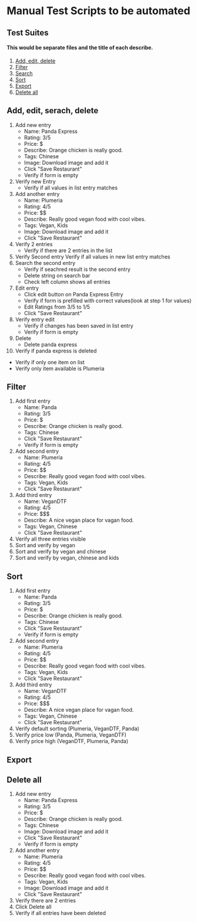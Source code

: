 # Manual Test Scripts to be automated
## Test Suites
#### This would be separate files and the title of each describe.
1. [Add, edit, delete](#add-edit-delete)
2. [Filter](#filter)
3. [Search](#search)
4. [Sort](#sort)
5. [Export](#export)
6. [Delete all](#delete-all)

## Add, edit, serach, delete
1. Add new entry
   - Name: Panda Express
   - Rating: 3/5
   - Price: $
   - Describe: Orange chicken is really good.
   - Tags: Chinese
   - Image: Download image and add it
   - Click "Save Restaurant"
   - Verify if form is empty
2. Verify new Entry
   - Verify if all values in list entry matches
3. Add another entry
   - Name: Plumeria
   - Rating: 4/5
   - Price: $$
   - Describe: Really good vegan food with cool vibes.
   - Tags: Vegan, Kids
   - Image: Download image and add it
   - Click "Save Restaurant"
4. Verify 2 entries
   - Verify if there are 2 entries in the list
5. Verify Second entry
   Verify if all values in new list entry matches
7. Search the second entry
   - Verify if seachred result is the second entry
   - Delete string on search bar
   - Check left column shows all entries
6. Edit entry
   - Click edit button on Panda Express Entry
   - Verify if form is prefilled with correct values(look at step 1 for values)
   - Edit Ratings from 3/5 to 1/5
   - Click "Save Restaurant"
7. Verify entry edit
   - Verify if changes has been saved in list entry
   - Verify if form is empty
8. Delete
   - Delete panda express
9.  Verify if panda express is deleted
   - Verify if only one item on list
   - Verify only item available is Plumeria

## Filter
1. Add first entry
   - Name: Panda
   - Rating: 3/5
   - Price: $
   - Describe: Orange chicken is really good.
   - Tags: Chinese
   - Click "Save Restaurant"
   - Verify if form is empty
2. Add second entry
   - Name: Plumeria
   - Rating: 4/5
   - Price: $$
   - Describe: Really good vegan food with cool vibes.
   - Tags: Vegan, Kids
   - Click "Save Restaurant"
3. Add third entry
   - Name: VeganDTF
   - Rating: 4/5
   - Price: $$$
   - Describe: A nice vegan place for vagan food.
   - Tags: Vegan, Chinese
   - Click "Save Restaurant"
4. Verify all three entries visible
5. Sort and verify by vegan
6. Sort and verify by vegan and chinese
7. Sort and verify by vegan, chinese and kids

## Sort
1. Add first entry
   - Name: Panda
   - Rating: 3/5
   - Price: $
   - Describe: Orange chicken is really good.
   - Tags: Chinese
   - Click "Save Restaurant"
   - Verify if form is empty
2. Add second entry
   - Name: Plumeria
   - Rating: 4/5
   - Price: $$
   - Describe: Really good vegan food with cool vibes.
   - Tags: Vegan, Kids
   - Click "Save Restaurant"
3. Add third entry
   - Name: VeganDTF
   - Rating: 4/5
   - Price: $$$
   - Describe: A nice vegan place for vagan food.
   - Tags: Vegan, Chinese
   - Click "Save Restaurant"
4. Verify default sorting (Plumeria, VeganDTF, Panda)
5. Verify price low (Panda, Plumeria, VeganDTF)
6. Verify price high (VeganDTF, Plumeria, Panda)

## Export
## Delete all
1. Add new entry
   - Name: Panda Express
   - Rating: 3/5
   - Price: $
   - Describe: Orange chicken is really good.
   - Tags: Chinese
   - Image: Download image and add it
   - Click "Save Restaurant"
   - Verify if form is empty
2. Add another entry
   - Name: Plumeria
   - Rating: 4/5
   - Price: $$
   - Describe: Really good vegan food with cool vibes.
   - Tags: Vegan, Kids
   - Image: Download image and add it
   - Click "Save Restaurant"
3. Verify there are 2 entries
4. Click Delete all
5. Verify if all entries have been deleted